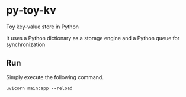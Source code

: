 # py-toy-kv

Toy key-value store in Python

It uses a Python dictionary as a storage engine and a Python queue for synchronization

## Run

Simply execute the following command.

```
uvicorn main:app --reload
```
